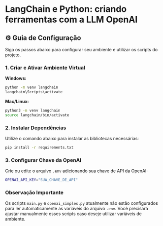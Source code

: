 # LangChain e Python: criando ferramentas com a LLM OpenAI

## ⚙️ Guia de Configuração

Siga os passos abaixo para configurar seu ambiente e utilizar os scripts do projeto.

### 1. Criar e Ativar Ambiente Virtual

**Windows:**
```bash
python -m venv langchain
langchain\Scripts\activate
```

**Mac/Linux:**
```bash
python3 -m venv langchain
source langchain/bin/activate
```

### 2. Instalar Dependências

Utilize o comando abaixo para instalar as bibliotecas necessárias:
```bash
pip install -r requirements.txt
```

### 3. Configurar Chave da OpenAI

Crie ou edite o arquivo `.env` adicionando sua chave de API da OpenAI:
```bash
OPENAI_API_KEY="SUA_CHAVE_DE_API"
```

### Observação Importante

Os scripts `main.py` e `openai_simples.py` atualmente não estão configurados para ler automaticamente as variáveis do arquivo `.env`. Você precisará ajustar manualmente esses scripts caso deseje utilizar variáveis de ambiente.
